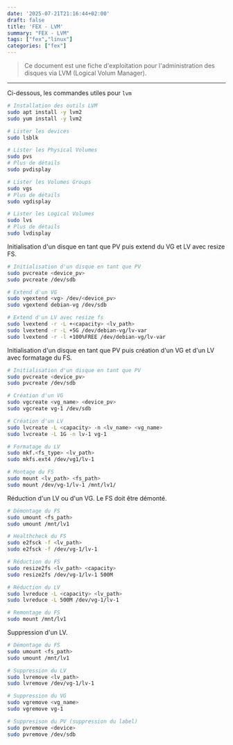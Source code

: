 ```yaml
---
date: '2025-07-21T21:16:44+02:00'
draft: false
title: 'FEX - LVM'
summary: "FEX - LVM"
tags: ["fex","linux"]
categories: ["fex"]
---
```


> Ce document est une fiche d'exploitation pour l'administration des disques via LVM (Logical Volum Manager).

---

Ci-dessous, les commandes utiles pour `lvm`

```bash
# Installation des outils LVM
sudo apt install -y lvm2
sudo yum install -y lvm2

# Lister les devices
sudo lsblk

# Lister les Physical Volumes
sudo pvs
# Plus de détails
sudo pvdisplay

# Lister les Volumes Groups
sudo vgs
# Plus de détails
sudo vgdisplay

# Lister les Logical Volumes
sudo lvs
# Plus de détails
sudo lvdisplay
```

Initialisation d'un disque en tant que PV puis extend du VG et LV avec resize FS.

```bash
# Initialisation d'un disque en tant que PV 
sudo pvcreate <device_pv>
sudo pvcreate /dev/sdb

# Extend d'un VG
sudo vgextend <vg> /dev/<device_pv>
sudo vgextend debian-vg /dev/sdb

# Extend d'un LV avec resize fs
sudo lvextend -r -L +<capacity> <lv_path>
sudo lvextend -r -L +5G /dev/debian-vg/lv-var
sudo lvextend -r -l +100%FREE /dev/debian-vg/lv-var
```

Initialisation d'un disque en tant que PV puis création d'un VG et d'un LV avec formatage du FS.

```bash
# Initialisation d'un disque en tant que PV 
sudo pvcreate <device_pv>
sudo pvcreate /dev/sdb

# Création d'un VG
sudo vgcreate <vg_name> <device_pv>
sudo vgcreate vg-1 /dev/sdb

# Création d'un LV
sudo lvcreate -L <capacity> -n <lv_name> <vg_name>
sudo lvcreate -L 1G -n lv-1 vg-1

# Formatage du LV
sudo mkf.<fs_type> <lv_path>
sudo mkfs.ext4 /dev/vg1/lv-1

# Montage du FS
sudo mount <lv_path> <fs_path>
sudo mount /dev/vg-1/lv-1 /mnt/lv1/
```

Réduction d'un LV ou d'un VG. Le FS doit être démonté.

```bash
# Démontage du FS
sudo umount <fs_path>
sudo umount /mnt/lv1

# Healthcheck du FS
sudo e2fsck -f <lv_path>
sudo e2fsck -f /dev/vg-1/lv-1

# Réduction du FS
sudo resize2fs <lv_path> <capacity>
sudo resize2fs /dev/vg-1/lv-1 500M

# Réduction du LV
sudo lvreduce -L <capacity> <lv_path>
sudo lvreduce -L 500M /dev/vg-1/lv-1

# Remontage du FS
sudo mount /mnt/lv1
```

Suppression d'un LV.

```bash
# Démontage du FS
sudo umount <fs_path>
sudo umount /mnt/lv1

# Suppression du LV
sudo lvremove <lv_path>
sudo lvremove /dev/vg-1/lv-1

# Suppression du VG
sudo vgremove <vg_name>
sudo vgremove vg-1

# Suppresison du PV (suppression du label)
sudo pvremove <device>
sudo pvremove /dev/sdb
```

